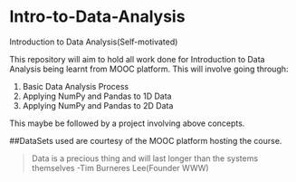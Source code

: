 # Intro-to-Data-Analysis
Introduction to Data Analysis(Self-motivated)

This repository will aim to hold all work done for Introduction to Data Analysis being learnt from MOOC platform.
This will involve going through:

1. Basic Data Analysis Process
2. Applying NumPy and Pandas to 1D Data
3. Applying NumPy and Pandas to 2D Data


This maybe be followed by a project involving above concepts.

##DataSets used are courtesy of the MOOC platform hosting the course.

>Data is a precious thing and will last longer than the systems themselves
    -Tim Burneres Lee(Founder WWW)
